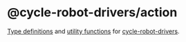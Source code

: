 <!-- This README.md is automatically generated. Edit the JSDoc comments in source code or the md files in docs/readmes/. -->

# @cycle-robot-drivers/action

[Type definitions](./src/types.ts) and [utility functions](./src/utils.ts) for [cycle-robot-drivers](../).


<!-- Start src/index.ts -->

<!-- End src/index.ts -->

<!-- Start src/types.ts -->

<!-- End src/types.ts -->

<!-- Start src/utils.ts -->

<!-- End src/utils.ts -->

